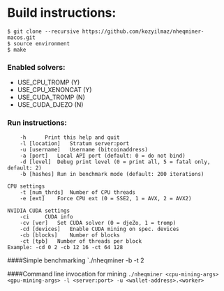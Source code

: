 # Build instructions:

`$ git clone --recursive https://github.com/kozyilmaz/nheqminer-macos.git`  
`$ source environment`  
`$ make`

### Enabled solvers: 
  - USE_CPU_TROMP (Y)
  - USE_CPU_XENONCAT (Y)
  - USE_CUDA_TROMP (N)
  - USE_CUDA_DJEZO (N)

### Run instructions:

```Parameters: 
    -h		Print this help and quit
    -l [location]	Stratum server:port
    -u [username]	Username (bitcoinaddress)
    -a [port]	Local API port (default: 0 = do not bind)
    -d [level]	Debug print level (0 = print all, 5 = fatal only, default: 2)
    -b [hashes]	Run in benchmark mode (default: 200 iterations)

CPU settings
    -t [num_thrds]	Number of CPU threads
    -e [ext]	Force CPU ext (0 = SSE2, 1 = AVX, 2 = AVX2)

NVIDIA CUDA settings
    -ci		CUDA info
    -cv [ver]	Set CUDA solver (0 = djeZo, 1 = tromp)
    -cd [devices]	Enable CUDA mining on spec. devices
    -cb [blocks]	Number of blocks
    -ct [tpb]	Number of threads per block
Example: -cd 0 2 -cb 12 16 -ct 64 128
```

####Simple benchmarking
`./nheqminer -b -t 2

####Command line invocation for mining
`./nheqminer <cpu-mining-args> <gpu-mining-args> -l <server:port> -u <wallet-address>.<worker>`
